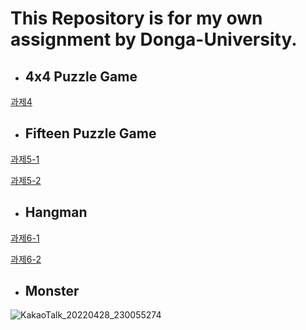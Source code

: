 # This Repository is for my own assignment by Donga-University.
* ## 4x4 Puzzle Game

[과제4](https://github.com/Lee-Hyeon-Min/CPP-Programing-Exercises/tree/main/%EA%B3%BC%EC%A0%9C/Week4_Homework)

* ## Fifteen Puzzle Game

[과제5-1](https://github.com/Lee-Hyeon-Min/CPP-Programing-Exercises/tree/main/%EA%B3%BC%EC%A0%9C/Week5_Homework1)

[과제5-2](https://github.com/Lee-Hyeon-Min/CPP-Programing-Exercises/tree/main/%EA%B3%BC%EC%A0%9C/Week5_Homework2)

* ## Hangman

[과제6-1](https://github.com/Lee-Hyeon-Min/CPP-Programing-Exercises/tree/main/%EA%B3%BC%EC%A0%9C/Week6_Homework1)

[과제6-2](https://github.com/Lee-Hyeon-Min/CPP-Programing-Exercises/tree/main/%EA%B3%BC%EC%A0%9C/Week6_Homework2)

* ## Monster



![KakaoTalk_20220428_230055274](https://user-images.githubusercontent.com/59655095/165769909-37096b45-9c86-4577-8ae9-93793f084d32.gif)


